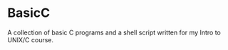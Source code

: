 # BasicC
A collection of basic C programs and a shell script written for my Intro to UNIX/C course.
